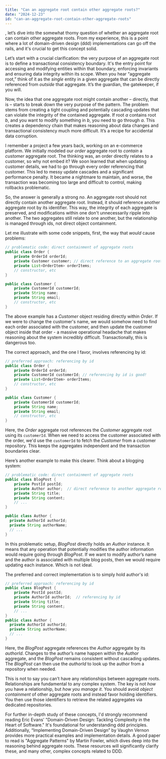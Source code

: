 ```yaml
---
title: "Can an aggregate root contain other aggregate roots?"
date: "2024-12-23"
id: "can-an-aggregate-root-contain-other-aggregate-roots"
---
```


, let’s dive into the somewhat thorny question of whether an aggregate root can contain other aggregate roots. From my experience, this is a point where a lot of domain-driven design (ddd) implementations can go off the rails, and it's crucial to get this concept solid.

Let’s start with a crucial clarification: the very purpose of an aggregate root is to define a transactional consistency boundary. It's the entry point for accessing and modifying entities within that boundary, enforcing invariants and ensuring data integrity within its scope. When you hear “aggregate root,” think of it as the *single* entity in a given aggregate that can be directly referenced from *outside* that aggregate. It’s the guardian, the gatekeeper, if you will.

Now, the idea that one aggregate root might contain another – directly, that is – starts to break down the very purpose of the pattern. The problem stems from creating a tight coupling and potentially cascading updates that can violate the integrity of the contained aggregate. If root *a* contains root *b*, and you want to modify something in *b*, you need to go through *a*. This creates a dependency chain that makes reasoning about data changes and transactional consistency much more difficult. It’s a recipe for accidental data corruption.

I remember a project a few years back, working on an e-commerce platform. We initially modeled our *order* aggregate root to *contain* a *customer* aggregate root. The thinking was, an order directly relates to a customer, so why not embed it? We soon learned that when updating customer details, we had to go through every order referencing that customer. This led to messy update cascades and a significant performance penalty. It became a nightmare to maintain, and worse, the transaction was becoming too large and difficult to control, making rollbacks problematic.

So, the answer is generally a strong *no*. An aggregate root should not directly contain another aggregate root. Instead, it should reference another aggregate root by its identifier. This way, the integrity of each aggregate is preserved, and modifications within one don't unnecessarily ripple into another. The two aggregates still relate to one another, but the relationship is managed through ids, not direct object containment.

Let me illustrate with some code snippets, first, the way that *would* cause problems:

```java
// problematic code: direct containment of aggregate roots
public class Order {
    private OrderId orderId;
    private Customer customer; // direct reference to an aggregate root - bad!
    private List<OrderItem> orderItems;
    // constructor, etc
}

public class Customer {
    private CustomerId customerId;
    private String name;
    private String email;
    // constructor, etc
}

```

The above example has a *Customer* object residing directly within *Order*. If we were to change the customer's name, we would somehow need to find each order associated with the customer, and then update the customer object inside that order - a massive operational headache that makes reasoning about the system incredibly difficult. Transactionally, this is dangerous too.

The correct approach, and the one I favor, involves referencing by id:

```java
// preferred approach: referencing by id
public class Order {
    private OrderId orderId;
    private CustomerId customerId; // referencing by id is good!
    private List<OrderItem> orderItems;
    // constructor, etc
}

public class Customer {
    private CustomerId customerId;
    private String name;
    private String email;
    // constructor, etc
}

```

Here, the *Order* aggregate root references the *Customer* aggregate root using its `customerId`. When we need to access the customer associated with the order, we'd use the `customerId` to fetch the *Customer* from a customer repository. This keeps the aggregates independent and the transaction boundaries clear.

Here’s another example to make this clearer. Think about a blogging system:

```java
// problematic code: direct containment of aggregate roots
public class BlogPost {
    private PostId postId;
    private Author author;  // direct reference to another aggregate root
    private String title;
    private String content;
    // ...
}

public class Author {
  private AuthorId authorId;
  private String authorName;
  // ...
}

```

In this problematic setup, *BlogPost* directly holds an *Author* instance. It means that any operation that potentially modifies the author information would require going through *BlogPost*. If we want to modify author’s name and the author is associated with multiple blog posts, then we would require updating each instance. Which is not ideal.

The preferred and correct implementation is to simply hold author's id:

```java
// preferred approach: referencing by id
public class BlogPost {
    private PostId postId;
    private AuthorId authorId;  // referencing by id
    private String title;
    private String content;
    // ...
}
public class Author {
  private AuthorId authorId;
  private String authorName;
  // ...
}

```

Here, the *BlogPost* aggregate references the *Author* aggregate by its *authorId*. Changes to the author’s name happen within the *Author* aggregate, and the *BlogPost* remains consistent without cascading updates. The *BlogPost* can then use the *authorId* to look up the author from a repository when needed.

This is not to say you can’t have any relationships between aggregate roots. Relationships are fundamental to any complex system. The key is not *how* you have a relationship, but *how you manage it*. You should avoid *object containment* of other aggregate roots and instead favor holding identifiers. You then use those identifiers to retrieve the related aggregates via dedicated repositories.

For further in-depth study of these concepts, I'd strongly recommend reading Eric Evans’ "Domain-Driven Design: Tackling Complexity in the Heart of Software." It's foundational for understanding ddd principles. Additionally, “Implementing Domain-Driven Design” by Vaughn Vernon provides more practical examples and implementation details. A good paper to read is "Aggregate Patterns" by Martin Fowler, which dives deep into the reasoning behind aggregate roots. These resources will significantly clarify these, and many other, complex concepts related to DDD.
